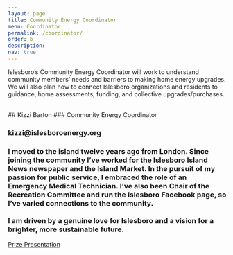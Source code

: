 ```yaml
---
layout: page
title: Community Energy Coordinator
menu: Coordinator
permalink: /coordinator/
order: b
description:
nav: true
---
```


Islesboro’s Community Energy Coordinator will work to understand community members’ needs and barriers to making home energy upgrades. We will also plan how to connect Islesboro organizations and residents to guidance, home assessments, funding, and collective upgrades/purchases. 

<br />
## Kizzi Barton
### Community Energy Coordinator
<h3><span>kizzi@<!-- comment -->islesboro<!-- comment -->energy.org</span></h3>
<div class="row card-intro">
    <div class="col-sm mt-1 mt-md-0">
      <div class="card-item card-blue">
        <h3>
            <i class="fa-solid fa-quote-left"></i> I moved to the island twelve years ago from London. Since joining the community I’ve worked for the Islesboro Island News newspaper and the Island Market. In the pursuit of my passion for public service, I embraced the role of an Emergency Medical Technician. I’ve also been Chair of the Recreation Committee and run the Islesboro Facebook page, so I’ve varied connections to the community.<br /><br />
            I am driven by a genuine love for Islesboro and a vision for a brighter, more sustainable future.
            <i class="fa-solid fa-quote-right"></i>
        </h3>
      </div>
    </div>
</div>

<a href="https://docs.google.com/presentation/d/1WYe5TKZN8MXsBuyJMEYT6TYK9hjF3R8nVL7lu9JHLdw/edit?usp=sharing">Prize Presentation</a>
<div style="height: 200px" />

